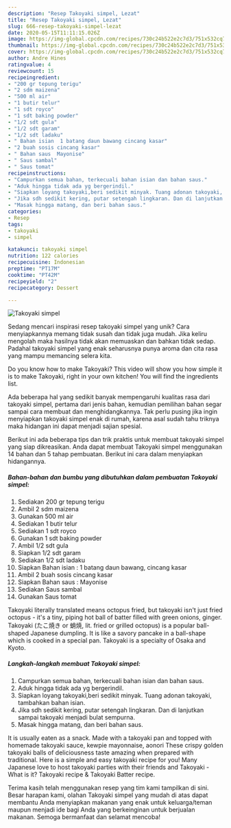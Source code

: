 ```yaml
---
description: "Resep Takoyaki simpel, Lezat"
title: "Resep Takoyaki simpel, Lezat"
slug: 666-resep-takoyaki-simpel-lezat
date: 2020-05-15T11:11:15.026Z
image: https://img-global.cpcdn.com/recipes/730c24b522e2c7d3/751x532cq70/takoyaki-simpel-foto-resep-utama.jpg
thumbnail: https://img-global.cpcdn.com/recipes/730c24b522e2c7d3/751x532cq70/takoyaki-simpel-foto-resep-utama.jpg
cover: https://img-global.cpcdn.com/recipes/730c24b522e2c7d3/751x532cq70/takoyaki-simpel-foto-resep-utama.jpg
author: Andre Hines
ratingvalue: 4
reviewcount: 15
recipeingredient:
- "200 gr tepung terigu"
- "2 sdm maizena"
- "500 ml air"
- "1 butir telur"
- "1 sdt royco"
- "1 sdt baking powder"
- "1/2 sdt gula"
- "1/2 sdt garam"
- "1/2 sdt ladaku"
- " Bahan isian  1 batang daun bawang cincang kasar"
- "2 buah sosis cincang kasar"
- " Bahan saus  Mayonise"
- " Saus sambal"
- " Saus tomat"
recipeinstructions:
- "Campurkan semua bahan, terkecuali bahan isian dan bahan saus."
- "Aduk hingga tidak ada yg bergerindil."
- "Siapkan loyang takoyaki,beri sedikit minyak. Tuang adonan takoyaki, tambahkan bahan isian."
- "Jika sdh sedikit kering, putar setengah lingkaran. Dan di lanjutkan sampai takoyaki menjadi bulat sempurna."
- "Masak hingga matang, dan beri bahan saus."
categories:
- Resep
tags:
- takoyaki
- simpel

katakunci: takoyaki simpel 
nutrition: 122 calories
recipecuisine: Indonesian
preptime: "PT17M"
cooktime: "PT42M"
recipeyield: "2"
recipecategory: Dessert

---
```



![Takoyaki simpel](https://img-global.cpcdn.com/recipes/730c24b522e2c7d3/751x532cq70/takoyaki-simpel-foto-resep-utama.jpg)

Sedang mencari inspirasi resep takoyaki simpel yang unik? Cara menyiapkannya memang tidak susah dan tidak juga mudah. Jika keliru mengolah maka hasilnya tidak akan memuaskan dan bahkan tidak sedap. Padahal takoyaki simpel yang enak seharusnya punya aroma dan cita rasa yang mampu memancing selera kita.

Do you know how to make Takoyaki? This video will show you how simple it is to make Takoyaki, right in your own kitchen! You will find the ingredients list.

Ada beberapa hal yang sedikit banyak mempengaruhi kualitas rasa dari takoyaki simpel, pertama dari jenis bahan, kemudian pemilihan bahan segar sampai cara membuat dan menghidangkannya. Tak perlu pusing jika ingin menyiapkan takoyaki simpel enak di rumah, karena asal sudah tahu triknya maka hidangan ini dapat menjadi sajian spesial.


Berikut ini ada beberapa tips dan trik praktis untuk membuat takoyaki simpel yang siap dikreasikan. Anda dapat membuat Takoyaki simpel menggunakan 14 bahan dan 5 tahap pembuatan. Berikut ini cara dalam menyiapkan hidangannya.

<!--inarticleads1-->

##### Bahan-bahan dan bumbu yang dibutuhkan dalam pembuatan Takoyaki simpel:

1. Sediakan 200 gr tepung terigu
1. Ambil 2 sdm maizena
1. Gunakan 500 ml air
1. Sediakan 1 butir telur
1. Sediakan 1 sdt royco
1. Gunakan 1 sdt baking powder
1. Ambil 1/2 sdt gula
1. Siapkan 1/2 sdt garam
1. Sediakan 1/2 sdt ladaku
1. Siapkan  Bahan isian : 1 batang daun bawang, cincang kasar
1. Ambil 2 buah sosis cincang kasar
1. Siapkan  Bahan saus : Mayonise
1. Sediakan  Saus sambal
1. Gunakan  Saus tomat


Takoyaki literally translated means octopus fried, but takoyaki isn&#39;t just fried octopus - it&#39;s a tiny, piping hot ball of batter filled with green onions, ginger. Takoyaki (たこ焼き or 蛸焼, lit. fried or grilled octopus) is a popular ball-shaped Japanese dumpling. It is like a savory pancake in a ball-shape which is cooked in a special pan. Takoyaki is a specialty of Osaka and Kyoto. 

<!--inarticleads2-->

##### Langkah-langkah membuat Takoyaki simpel:

1. Campurkan semua bahan, terkecuali bahan isian dan bahan saus.
1. Aduk hingga tidak ada yg bergerindil.
1. Siapkan loyang takoyaki,beri sedikit minyak. Tuang adonan takoyaki, tambahkan bahan isian.
1. Jika sdh sedikit kering, putar setengah lingkaran. Dan di lanjutkan sampai takoyaki menjadi bulat sempurna.
1. Masak hingga matang, dan beri bahan saus.


It is usually eaten as a snack. Made with a takoyaki pan and topped with homemade takoyaki sauce, kewpie mayonnaise, aonori These crispy golden takoyaki balls of deliciousness taste amazing when prepared with traditional. Here is a simple and easy takoyaki recipe for you! Many Japanese love to host takoyaki parties with their friends and Takoyaki - What is it? Takoyaki recipe &amp; Takoyaki Batter recipe. 

Terima kasih telah menggunakan resep yang tim kami tampilkan di sini. Besar harapan kami, olahan Takoyaki simpel yang mudah di atas dapat membantu Anda menyiapkan makanan yang enak untuk keluarga/teman maupun menjadi ide bagi Anda yang berkeinginan untuk berjualan makanan. Semoga bermanfaat dan selamat mencoba!
